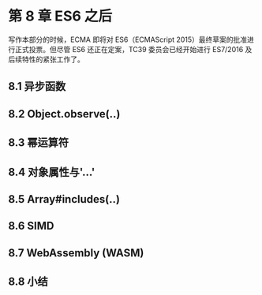 # 第 8 章 ES6 之后

写作本部分的时候，ECMA 即将对 ES6（ECMAScript 2015）最终草案的批准进行正式投票。但尽管 ES6 还正在定案，TC39 委员会已经开始进行 ES7/2016 及后续特性的紧张工作了。

## 8.1 异步函数

## 8.2 Object.observe(..)

## 8.3 幂运算符

## 8.4 对象属性与'...'

## 8.5 Array#includes(..)

## 8.6 SIMD

## 8.7 WebAssembly (WASM)

## 8.8 小结
